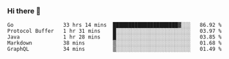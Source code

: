 ### Hi there 👋

<!--
**juliovcruz/juliovcruz** is a ✨ _special_ ✨ repository because its `README.md` (this file) appears on your GitHub profile.

Here are some ideas to get you started:

- 🔭 I’m currently working on ...
- 🌱 I’m currently learning ...
- 👯 I’m looking to collaborate on ...
- 🤔 I’m looking for help with ...
- 💬 Ask me about ...
- 📫 How to reach me: ...
- 😄 Pronouns: ...
- ⚡ Fun fact: ...
-->

<!--START_SECTION:waka-->
```text
Go                33 hrs 14 mins  █████████████████████▓░░░   86.92 % 
Protocol Buffer   1 hr 31 mins    █░░░░░░░░░░░░░░░░░░░░░░░░   03.97 % 
Java              1 hr 28 mins    █░░░░░░░░░░░░░░░░░░░░░░░░   03.85 % 
Markdown          38 mins         ▒░░░░░░░░░░░░░░░░░░░░░░░░   01.68 % 
GraphQL           34 mins         ▒░░░░░░░░░░░░░░░░░░░░░░░░   01.49 % 
```
<!--END_SECTION:waka-->

